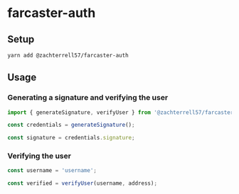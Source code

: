# farcaster-auth

<!-- Installation section -->
## Setup

```bash
yarn add @zachterrell57/farcaster-auth
```

## Usage

### Generating a signature and verifying the user

```js
import { generateSignature, verifyUser } from '@zachterrell57/farcaster-auth';

const credentials = generateSignature();

const signature = credentials.signature;
```



### Verifying the user
```js 
const username = 'username';

const verified = verifyUser(username, address);
```